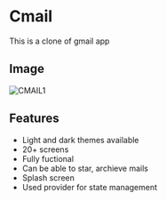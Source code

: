 # Cmail

This is a clone of gmail app

## Image

![CMAIL1](https://user-images.githubusercontent.com/71263421/135478022-abc4e2a9-c074-400a-91be-9b5e324452ed.jpg)

## Features
- Light and dark themes available
- 20+ screens
- Fully fuctional
- Can be able to star, archieve mails
- Splash screen
- Used provider for state management
